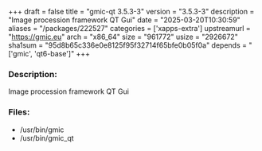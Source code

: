 +++
draft = false
title = "gmic-qt 3.5.3-3"
version = "3.5.3-3"
description = "Image procession framework QT Gui"
date = "2025-03-20T10:30:59"
aliases = "/packages/222527"
categories = ['xapps-extra']
upstreamurl = "https://gmic.eu"
arch = "x86_64"
size = "961772"
usize = "2926672"
sha1sum = "95d8b65c336e0e8125f95f32714f65bfe0b05f0a"
depends = "['gmic', 'qt6-base']"
+++
### Description: 
Image procession framework QT Gui

### Files: 
* /usr/bin/gmic
* /usr/bin/gmic_qt
